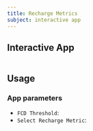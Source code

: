 ```yaml
---
title: Recharge Metrics
subject: interactive app
---
```


## Interactive App

```{figure} #app-recharge-metrics
```

## Usage

### App parameters

- `FCD Threshold`:
- `Select Recharge Metric`:

